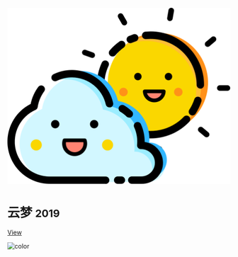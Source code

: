 

![logo](resources/images/logo.svg) 

# 云梦 <small>2019</small>

[View](#云梦)



<!-- 背景色 -->

![color](#B3E6F9)